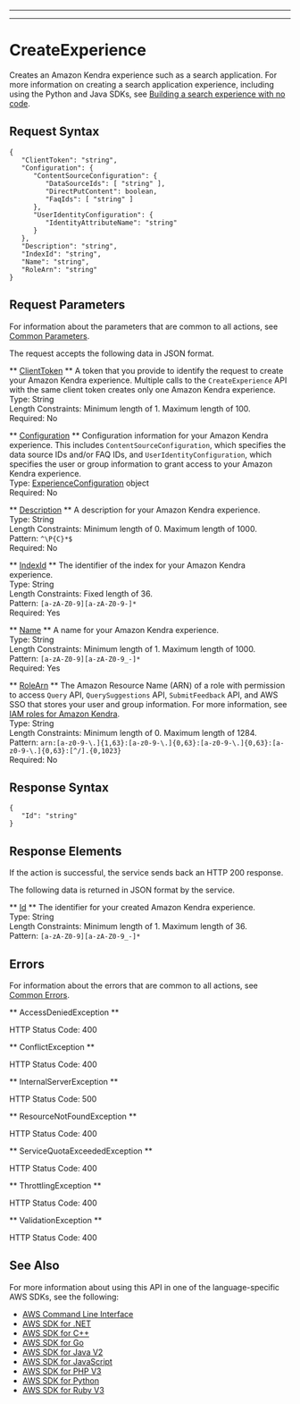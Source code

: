 --------

--------

# CreateExperience<a name="API_CreateExperience"></a>

Creates an Amazon Kendra experience such as a search application\. For more information on creating a search application experience, including using the Python and Java SDKs, see [Building a search experience with no code](https://docs.aws.amazon.com/kendra/latest/dg/deploying-search-experience-no-code.html)\.

## Request Syntax<a name="API_CreateExperience_RequestSyntax"></a>

```
{
   "ClientToken": "string",
   "Configuration": { 
      "ContentSourceConfiguration": { 
         "DataSourceIds": [ "string" ],
         "DirectPutContent": boolean,
         "FaqIds": [ "string" ]
      },
      "UserIdentityConfiguration": { 
         "IdentityAttributeName": "string"
      }
   },
   "Description": "string",
   "IndexId": "string",
   "Name": "string",
   "RoleArn": "string"
}
```

## Request Parameters<a name="API_CreateExperience_RequestParameters"></a>

For information about the parameters that are common to all actions, see [Common Parameters](CommonParameters.md)\.

The request accepts the following data in JSON format\.

 ** [ClientToken](#API_CreateExperience_RequestSyntax) **   <a name="Kendra-CreateExperience-request-ClientToken"></a>
A token that you provide to identify the request to create your Amazon Kendra experience\. Multiple calls to the `CreateExperience` API with the same client token creates only one Amazon Kendra experience\.  
Type: String  
Length Constraints: Minimum length of 1\. Maximum length of 100\.  
Required: No

 ** [Configuration](#API_CreateExperience_RequestSyntax) **   <a name="Kendra-CreateExperience-request-Configuration"></a>
Configuration information for your Amazon Kendra experience\. This includes `ContentSourceConfiguration`, which specifies the data source IDs and/or FAQ IDs, and `UserIdentityConfiguration`, which specifies the user or group information to grant access to your Amazon Kendra experience\.  
Type: [ExperienceConfiguration](API_ExperienceConfiguration.md) object  
Required: No

 ** [Description](#API_CreateExperience_RequestSyntax) **   <a name="Kendra-CreateExperience-request-Description"></a>
A description for your Amazon Kendra experience\.  
Type: String  
Length Constraints: Minimum length of 0\. Maximum length of 1000\.  
Pattern: `^\P{C}*$`   
Required: No

 ** [IndexId](#API_CreateExperience_RequestSyntax) **   <a name="Kendra-CreateExperience-request-IndexId"></a>
The identifier of the index for your Amazon Kendra experience\.  
Type: String  
Length Constraints: Fixed length of 36\.  
Pattern: `[a-zA-Z0-9][a-zA-Z0-9-]*`   
Required: Yes

 ** [Name](#API_CreateExperience_RequestSyntax) **   <a name="Kendra-CreateExperience-request-Name"></a>
A name for your Amazon Kendra experience\.  
Type: String  
Length Constraints: Minimum length of 1\. Maximum length of 1000\.  
Pattern: `[a-zA-Z0-9][a-zA-Z0-9_-]*`   
Required: Yes

 ** [RoleArn](#API_CreateExperience_RequestSyntax) **   <a name="Kendra-CreateExperience-request-RoleArn"></a>
The Amazon Resource Name \(ARN\) of a role with permission to access `Query` API, `QuerySuggestions` API, `SubmitFeedback` API, and AWS SSO that stores your user and group information\. For more information, see [IAM roles for Amazon Kendra](https://docs.aws.amazon.com/kendra/latest/dg/iam-roles.html)\.  
Type: String  
Length Constraints: Minimum length of 0\. Maximum length of 1284\.  
Pattern: `arn:[a-z0-9-\.]{1,63}:[a-z0-9-\.]{0,63}:[a-z0-9-\.]{0,63}:[a-z0-9-\.]{0,63}:[^/].{0,1023}`   
Required: No

## Response Syntax<a name="API_CreateExperience_ResponseSyntax"></a>

```
{
   "Id": "string"
}
```

## Response Elements<a name="API_CreateExperience_ResponseElements"></a>

If the action is successful, the service sends back an HTTP 200 response\.

The following data is returned in JSON format by the service\.

 ** [Id](#API_CreateExperience_ResponseSyntax) **   <a name="Kendra-CreateExperience-response-Id"></a>
The identifier for your created Amazon Kendra experience\.  
Type: String  
Length Constraints: Minimum length of 1\. Maximum length of 36\.  
Pattern: `[a-zA-Z0-9][a-zA-Z0-9_-]*` 

## Errors<a name="API_CreateExperience_Errors"></a>

For information about the errors that are common to all actions, see [Common Errors](CommonErrors.md)\.

 ** AccessDeniedException **   
  
HTTP Status Code: 400

 ** ConflictException **   
  
HTTP Status Code: 400

 ** InternalServerException **   
  
HTTP Status Code: 500

 ** ResourceNotFoundException **   
  
HTTP Status Code: 400

 ** ServiceQuotaExceededException **   
  
HTTP Status Code: 400

 ** ThrottlingException **   
  
HTTP Status Code: 400

 ** ValidationException **   
  
HTTP Status Code: 400

## See Also<a name="API_CreateExperience_SeeAlso"></a>

For more information about using this API in one of the language\-specific AWS SDKs, see the following:
+  [AWS Command Line Interface](https://docs.aws.amazon.com/goto/aws-cli/kendra-2019-02-03/CreateExperience) 
+  [AWS SDK for \.NET](https://docs.aws.amazon.com/goto/DotNetSDKV3/kendra-2019-02-03/CreateExperience) 
+  [AWS SDK for C\+\+](https://docs.aws.amazon.com/goto/SdkForCpp/kendra-2019-02-03/CreateExperience) 
+  [AWS SDK for Go](https://docs.aws.amazon.com/goto/SdkForGoV1/kendra-2019-02-03/CreateExperience) 
+  [AWS SDK for Java V2](https://docs.aws.amazon.com/goto/SdkForJavaV2/kendra-2019-02-03/CreateExperience) 
+  [AWS SDK for JavaScript](https://docs.aws.amazon.com/goto/AWSJavaScriptSDK/kendra-2019-02-03/CreateExperience) 
+  [AWS SDK for PHP V3](https://docs.aws.amazon.com/goto/SdkForPHPV3/kendra-2019-02-03/CreateExperience) 
+  [AWS SDK for Python](https://docs.aws.amazon.com/goto/boto3/kendra-2019-02-03/CreateExperience) 
+  [AWS SDK for Ruby V3](https://docs.aws.amazon.com/goto/SdkForRubyV3/kendra-2019-02-03/CreateExperience) 
